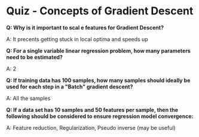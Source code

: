 # Quiz - Concepts of Gradient Descent
**Q: Why is it important to scal e features for Gradient Descent?**

A: It precents getting stuck in local optima and speeds up

**Q: For a single variable linear regression problem, how many parameters need to be estimated?**

A: 2

**Q: If training data has 100 samples, how many samples should ideally be used for each step in a "Batch" gradient descent?**

A: All the samples

**Q: If a data set has 10 samples and 50 features per sample, then the following should be considered to ensure regression model convergence:**

A: Feature reduction, Regularization, Pseudo inverse (may be useful)

